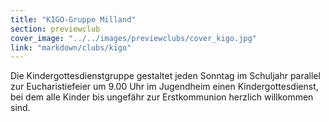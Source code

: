 ```yaml
---
title: "KIGO-Gruppe Milland"
section: previewclub
cover_image: "../../images/previewclubs/cover_kigo.jpg"
link: "markdown/clubs/kigo"
---
```

Die Kindergottesdienstgruppe gestaltet jeden Sonntag im Schuljahr parallel zur Eucharistiefeier um 9.00 Uhr im Jugendheim einen Kindergottesdienst, bei dem alle Kinder bis ungefähr zur Erstkommunion herzlich willkommen sind.